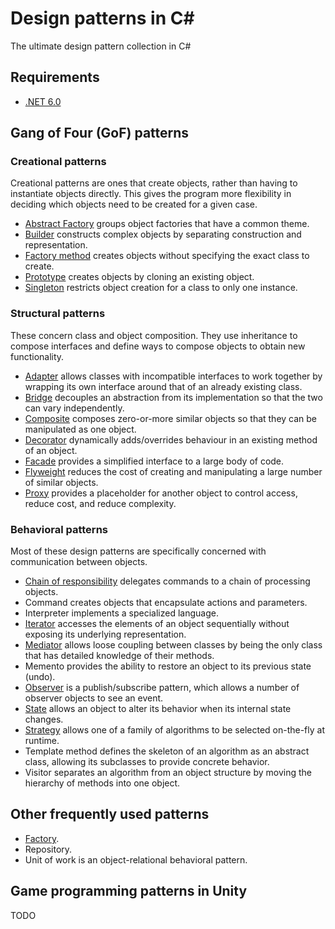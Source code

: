 # Design patterns in C#
The ultimate design pattern collection in C#

## Requirements

- [.NET 6.0](https://dotnet.microsoft.com/en-us/download/dotnet/6.0)

## Gang of Four (GoF) patterns

### Creational patterns

Creational patterns are ones that create objects, rather than having to instantiate objects directly. This gives the program more flexibility in deciding which objects need to be created for a given case.

- [Abstract Factory](DesignPatternsInCSharp/Creational/AbstractFactory/README.md) groups object factories that have a common theme.
- [Builder](DesignPatternsInCSharp/Creational/Builder/README.md) constructs complex objects by separating construction and representation.
- [Factory method](DesignPatternsInCSharp/Creational/Factories/FactoryMethod/README.md) creates objects without specifying the exact class to create.
- [Prototype](DesignPatternsInCSharp/Creational/Prototype/README.md) creates objects by cloning an existing object.
- [Singleton](DesignPatternsInCSharp/Creational/Singleton/README.md) restricts object creation for a class to only one instance.

### Structural patterns

These concern class and object composition. They use inheritance to compose interfaces and define ways to compose objects to obtain new functionality.

- [Adapter](DesignPatternsInCSharp/Structural/Adapter/README.md) allows classes with incompatible interfaces to work together by wrapping its own interface around that of an already existing class.
- [Bridge](DesignPatternsInCSharp/Structural/Bridge/README.md) decouples an abstraction from its implementation so that the two can vary independently.
- [Composite](DesignPatternsInCSharp/Structural/Composite/README.md) composes zero-or-more similar objects so that they can be manipulated as one object.
- [Decorator](DesignPatternsInCSharp/Structural/Decorator/README.md) dynamically adds/overrides behaviour in an existing method of an object.
- [Facade](DesignPatternsInCSharp/Structural/Facade/README.md) provides a simplified interface to a large body of code.
- [Flyweight](DesignPatternsInCSharp/Structural/Flyweight/README.md) reduces the cost of creating and manipulating a large number of similar objects.
- [Proxy](DesignPatternsInCSharp/Structural/Proxy/README.md) provides a placeholder for another object to control access, reduce cost, and reduce complexity.

### Behavioral patterns

Most of these design patterns are specifically concerned with communication between objects.

- [Chain of responsibility](DesignPatternsInCSharp/Behavioral/Chain/README.md) delegates commands to a chain of processing objects.
- Command creates objects that encapsulate actions and parameters.
- Interpreter implements a specialized language.
- [Iterator](DesignPatternsInCSharp/Behavioral/Iterator/README.md) accesses the elements of an object sequentially without exposing its underlying representation.
- [Mediator](DesignPatternsInCSharp/Behavioral/Mediator/README.md) allows loose coupling between classes by being the only class that has detailed knowledge of their methods.
- Memento provides the ability to restore an object to its previous state (undo).
- [Observer](DesignPatternsInCSharp/Behavioral/Observer/README.md) is a publish/subscribe pattern, which allows a number of observer objects to see an event.
- [State](DesignPatternsInCSharp/Behavioral/State/README.md) allows an object to alter its behavior when its internal state changes.
- [Strategy](DesignPatternsInCSharp/Behavioral/Strategy/README.md) allows one of a family of algorithms to be selected on-the-fly at runtime.
- Template method defines the skeleton of an algorithm as an abstract class, allowing its subclasses to provide concrete behavior.
- Visitor separates an algorithm from an object structure by moving the hierarchy of methods into one object.

## Other frequently used patterns

- [Factory](DesignPatternsInCSharp/Creational/Factories/Factory/README.md).
- Repository.
- Unit of work is an object-relational behavioral pattern.

## Game programming patterns in Unity

TODO
